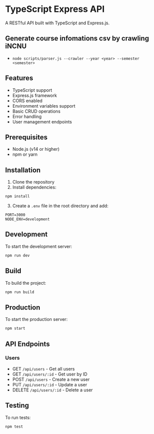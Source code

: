 # TypeScript Express API

A RESTful API built with TypeScript and Express.js.

## Generate course infomations csv by crawling iNCNU
- `node scripts/parser.js --crawler --year <year> --semester <semester>`

## Features

- TypeScript support
- Express.js framework
- CORS enabled
- Environment variables support
- Basic CRUD operations
- Error handling
- User management endpoints

## Prerequisites

- Node.js (v14 or higher)
- npm or yarn

## Installation

1. Clone the repository
2. Install dependencies:
```bash
npm install
```

3. Create a `.env` file in the root directory and add:
```
PORT=3000
NODE_ENV=development
```

## Development

To start the development server:

```bash
npm run dev
```

## Build

To build the project:

```bash
npm run build
```

## Production

To start the production server:

```bash
npm start
```

## API Endpoints

### Users

- GET `/api/users` - Get all users
- GET `/api/users/:id` - Get user by ID
- POST `/api/users` - Create a new user
- PUT `/api/users/:id` - Update a user
- DELETE `/api/users/:id` - Delete a user

## Testing

To run tests:

```bash
npm test
``` 
